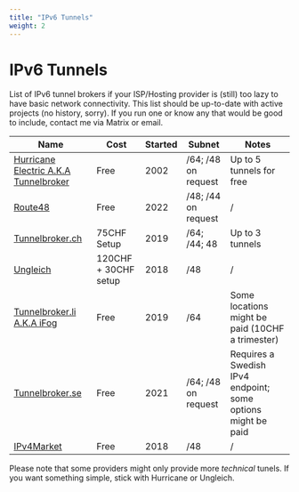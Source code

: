 ```yaml
---
title: "IPv6 Tunnels"
weight: 2
---
```


# IPv6 Tunnels

List of IPv6 tunnel brokers if your ISP/Hosting provider is (still) too lazy to have basic network connectivity. This list should be up-to-date with active projects (no history, sorry). If you run one or know any that would be good to include, contact me via Matrix or email.

| Name                                                               | Cost                 | Started | Subnet              | Notes                                                        |
| ------------------------------------------------------------------ | -------------------- | ------- | ------------------- | ------------------------------------------------------------ |
| [Hurricane Electric A.K.A Tunnelbroker](https://tunnelbroker.net/) | Free                 | 2002    | /64; /48 on request | Up to 5 tunnels for free                                     |
| [Route48](https://route48.org/)                                    | Free                 | 2022    | /48; /44 on request | /                                                            |
| [Tunnelbroker.ch](https://www.tunnelbroker.ch/)                    | 75CHF Setup          | 2019    | /64; /44; 48        | Up to 3 tunnels                                              |
| [Ungleich](https://ungleich.ch/ipv6/vpn/)                          | 120CHF + 30CHF setup | 2018    | /48                 | /                                                            |
| [Tunnelbroker.li A.K.A iFog](https://tunnelbroker.li/)             | Free                 | 2019    | /64                 | Some locations might be paid (10CHF a trimester)             |
| [Tunnelbroker.se](https://tunnelbroker.se/)                        | Free                 | 2021    | /64; /48 on request | Requires a Swedish IPv4 endpoint; some options might be paid |
| [IPv4Market](https://ipv6.ip4market.ru/)                           | Free                 | 2018    | /48                 | /                                                            |

Please note that some providers might only provide more _technical_ tunels. If you want something simple, stick with Hurricane or Ungleich.
